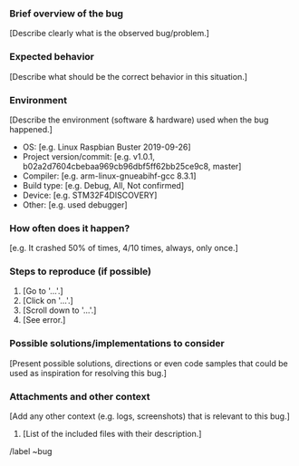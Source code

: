 ### Brief overview of the bug
[Describe clearly what is the observed bug/problem.]

### Expected behavior
[Describe what should be the correct behavior in this situation.]

### Environment
[Describe the environment (software & hardware) used when the bug happened.]

 - OS: [e.g. Linux Raspbian Buster 2019-09-26]
 - Project version/commit: [e.g. v1.0.1, b02a2d7604cbebaa969cb96dbf5ff62bb25ce9c8, master]
 - Compiler: [e.g. arm-linux-gnueabihf-gcc 8.3.1]
 - Build type: [e.g. Debug, All, Not confirmed]
 - Device: [e.g. STM32F4DISCOVERY]
 - Other: [e.g. used debugger]

### How often does it happen?
[e.g. It crashed 50% of times, 4/10 times, always, only once.]

### Steps to reproduce (if possible)

1. [Go to '...'.]
2. [Click on '...'.]
3. [Scroll down to '...'.]
4. [See error.]

### Possible solutions/implementations to consider
[Present possible solutions, directions or even code samples that could be used as inspiration for resolving this bug.]

### Attachments and other context
[Add any other context (e.g. logs, screenshots) that is relevant to this bug.]

1. [List of the included files with their description.]

/label ~bug
